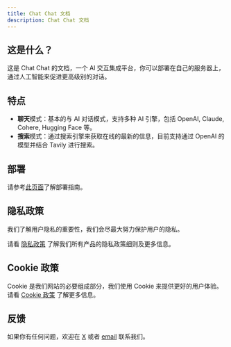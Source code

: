 ```yaml
---
title: Chat Chat 文档
description: Chat Chat 文档
---
```


## 这是什么？

这是 Chat Chat 的文档，一个 AI 交互集成平台，你可以部署在自己的服务器上，通过人工智能来促进更高级别的对话。

## 特点

- **聊天**模式：基本的与 AI 对话模式，支持多种 AI 引擎，包括 OpenAI, Claude, Cohere, Hugging Face 等。
- **搜索**模式：通过搜索引擎来获取在线的最新的信息，目前支持通过 OpenAI 的模型并结合 Tavily 进行搜索。

## 部署

请参考[此页面](./deployment.md)了解部署指南。

## 隐私政策

我们了解用户隐私的重要性，我们会尽最大努力保护用户的隐私。

请看 [隐私政策](https://www.harrly.com/privacy-policy) 了解我们所有产品的隐私政策细则及更多信息。

## Cookie 政策

Cookie 是我们网站的必要组成部分，我们使用 Cookie 来提供更好的用户体验。请看 [Cookie 政策](https://www.harrly.com/cookies) 了解更多信息。

## 反馈

如果你有任何问题，欢迎在 [X](https://x.com/okisdev) 或者 [email](mailto:hi@okis.dev) 联系我们。

